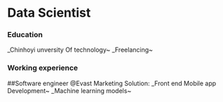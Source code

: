 # Data Scientist

### Education 
_Chinhoyi unversity Of technology~
_Freelancing~

### Working experience
##Software engineer @Evast Marketing Solution:
_Front end Mobile app Development~
_Machine learning models~
